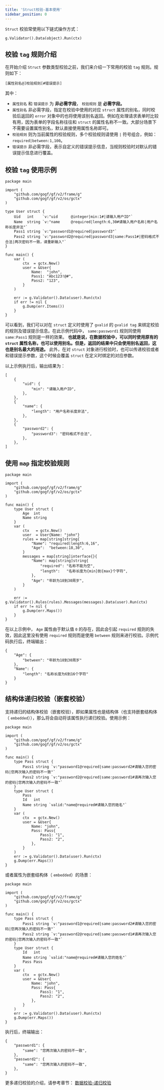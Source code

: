 ```yaml
---
title: 'Struct校验-基本使用'
sidebar_position: 0
---
```


`Struct` 校验常使用以下链式操作方式：

```
g.Validator().Data(object).Run(ctx)
```

## 校验 `tag` 规则介绍

在开始介绍 `Struct` 参数类型校验之前，我们来介绍一下常用的校验 `tag` 规则。规则如下：

```
[属性别名@]校验规则[#错误提示]
```

其中：

- `属性别名` 和 `错误提示` 为 **非必需字段**， `校验规则` 是 **必需字段。**
- `属性别名` 非必需字段，指定在校验中使用的对应 `struct` 属性的别名，同时校验后返回的 `error` 对象中的也将使用该别名返回。例如在处理请求表单时比较有用，因为表单的字段名称往往和 `struct` 的属性名称不一致。大部分场景下不需要设置属性别名，默认直接使用属性名称即可。
- `校验规则` 则为当前属性的校验规则，多个校验规则请使用 `|` 符号组合，例如： `required|between:1,100`。
- `错误提示` 非必需字段，表示自定义的错误提示信息，当规则校验时对默认的错误提示信息进行覆盖。

## 校验 `tag` 使用示例

```
package main

import (
	"github.com/gogf/gf/v2/frame/g"
	"github.com/gogf/gf/v2/os/gctx"
)

type User struct {
	Uid   int    `v:"uid      @integer|min:1#|请输入用户ID"`
	Name  string `v:"name     @required|length:6,30#请输入用户名称|用户名称长度非法"`
	Pass1 string `v:"password1@required|password3"`
	Pass2 string `v:"password2@required|password3|same:Pass1#|密码格式不合法|两次密码不一致，请重新输入"`
}

func main() {
	var (
		ctx  = gctx.New()
		user = &User{
			Name:  "john",
			Pass1: "Abc123!@#",
			Pass2: "123",
		}
	)

	err := g.Validator().Data(user).Run(ctx)
	if err != nil {
		g.Dump(err.Items())
	}
}
```

可以看到，我们可以对在 `struct` 定义时使用了 `gvalid` 的 `gvalid tag` 来绑定校验的规则及错误提示信息。在此示例代码中， `same:password1` 规则同使用 `same:Pass1` 规则是一样的效果。 **也就是说，在数据校验中，可以同时使用原有的 `struct` 属性名称，也可以使用别名。但是，返回的结果中只会使用别名返回，这也是别名最大的用途。** 此外，在对 `struct` 对象进行校验时，也可以传递校验或者和错误提示参数，这个时候会覆盖 `struct` 在定义时绑定的对应参数。

以上示例执行后，输出结果为：

```
[
    {
        "uid": {
            "min": "请输入用户ID",
        },
    },
    {
        "name": {
            "length": "用户名称长度非法",
        },
    },
    {
        "password2": {
            "password3": "密码格式不合法",
        },
    },
]
```

## 使用 `map` 指定校验规则

```
package main

import (
	"github.com/gogf/gf/v2/frame/g"
	"github.com/gogf/gf/v2/os/gctx"
)

func main() {
	type User struct {
		Age  int
		Name string
	}
	var (
		ctx   = gctx.New()
		user  = User{Name: "john"}
		rules = map[string]string{
			"Name": "required|length:6,16",
			"Age":  "between:18,30",
		}
		messages = map[string]interface{}{
			"Name": map[string]string{
				"required": "名称不能为空",
				"length":   "名称长度为{min}到{max}个字符",
			},
			"Age": "年龄为18到30周岁",
		}
	)

	err := g.Validator().Rules(rules).Messages(messages).Data(user).Run(ctx)
	if err != nil {
		g.Dump(err.Maps())
	}
}
```

在以上示例中， `Age` 属性由于默认值 `0` 的存在，因此会引起 `required` 规则的失效，因此这里没有使用 `required` 规则而是使用 `between` 规则来进行校验。示例代码执行后，终端输出：

```
{
	"Age": {
		"between": "年龄为18到30周岁"
	},
	"Name": {
		"length": "名称长度为6到16个字符"
	}
}
```

## 结构体递归校验（嵌套校验）

支持递归的结构体校验（嵌套校验），即如果属性也是结构体（也支持嵌套结构体（ `embedded`）），那么将会自动将该属性执行递归校验。使用示例：

```
package main

import (
	"github.com/gogf/gf/v2/frame/g"
	"github.com/gogf/gf/v2/os/gctx"
)

func main() {
	type Pass struct {
		Pass1 string `v:"password1@required|same:password2#请输入您的密码|您两次输入的密码不一致"`
		Pass2 string `v:"password2@required|same:password1#请再次输入您的密码|您两次输入的密码不一致"`
	}
	type User struct {
		Pass
		Id   int
		Name string `valid:"name@required#请输入您的姓名"`
	}
	var (
		ctx  = gctx.New()
		user = &User{
			Name: "john",
			Pass: Pass{
				Pass1: "1",
				Pass2: "2",
			},
		}
	)
	err := g.Validator().Data(user).Run(ctx)
	g.Dump(err.Maps())
}
```

或者属性为嵌套结构体（ `embedded`）的场景：

```
package main

import (
	"github.com/gogf/gf/v2/frame/g"
	"github.com/gogf/gf/v2/os/gctx"
)

func main() {
	type Pass struct {
		Pass1 string `v:"password1@required|same:password2#请输入您的密码|您两次输入的密码不一致"`
		Pass2 string `v:"password2@required|same:password1#请再次输入您的密码|您两次输入的密码不一致"`
	}
	type User struct {
		Id   int
		Name string `valid:"name@required#请输入您的姓名"`
		Pass Pass
	}
	var (
		ctx  = gctx.New()
		user = &User{
			Name: "john",
			Pass: Pass{
				Pass1: "1",
				Pass2: "2",
			},
		}
	)
	err := g.Validator().Data(user).Run(ctx)
	g.Dump(err.Maps())
}
```

执行后，终端输出：

```
{
    "password1": {
        "same": "您两次输入的密码不一致",
    },
    "password2": {
        "same": "您两次输入的密码不一致",
    },
}
```

更多递归校验的介绍，请参考章节： [数据校验-递归校验](/docs/核心组件/数据校验/数据校验-递归校验)